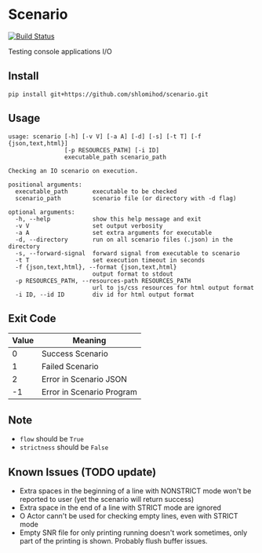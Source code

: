 # Scenario

[![Build Status](https://semaphoreci.com/api/v1/cyber-org-il/scenario/branches/master/badge.svg)](https://semaphoreci.com/cyber-org-il/scenario)

Testing console applications I/O

## Install
`pip install git+https://github.com/shlomihod/scenario.git`

## Usage
```
usage: scenario [-h] [-v V] [-a A] [-d] [-s] [-t T] [-f {json,text,html}]
                [-p RESOURCES_PATH] [-i ID]
                executable_path scenario_path

Checking an IO scenario on execution.

positional arguments:
  executable_path       executable to be checked
  scenario_path         scenario file (or directory with -d flag)

optional arguments:
  -h, --help            show this help message and exit
  -v V                  set output verbosity
  -a A                  set extra arguments for executable
  -d, --directory       run on all scenario files (.json) in the directory
  -s, --forward-signal  forward signal from executable to scenario
  -t T                  set execution timeout in seconds
  -f {json,text,html}, --format {json,text,html}
                        output format to stdout
  -p RESOURCES_PATH, --resources-path RESOURCES_PATH
                        url to js/css resources for html output format
  -i ID, --id ID        div id for html output format
```

## Exit Code
| Value | Meaning                   |
|-------|---------------------------|
|  0    | Success Scenario          |
|  1    | Failed Scenario           |
|  2    | Error in Scenario JSON    |
| -1    | Error in Scenario Program |

## Note
* `flow` should be `True`
* `strictness` should be `False`

## Known Issues (TODO update)
* Extra spaces in the beginning of a line with NONSTRICT mode won't be reported to user (yet the scenario will return success)
* Extra space in the end of a line with STRICT mode are ignored
* O Actor cann't be used for checking empty lines, even with STRICT mode
* Empty SNR file for only printing running doesn't work sometimes, only part of the printing is shown. Probably flush buffer issues.
